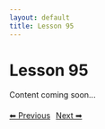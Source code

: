```yaml
---
layout: default
title: Lesson 95
---
```


# Lesson 95

Content coming soon...

<div style="margin-top: 20px;">
<a href="/docs/Advanced/Lessons/lesson_94.md" style="margin-right: 10px;">⬅ Previous</a><a href="/docs/Advanced/Lessons/lesson_96.md">Next ➡</a>
</div>
